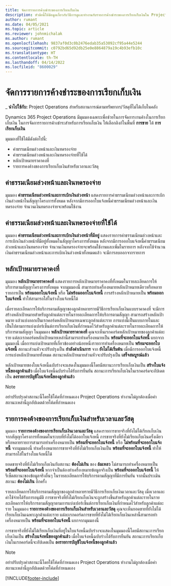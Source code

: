 ```yaml
---
title: จัดการรายการค้างชำระของการเรียกเก็บเงิน
description: หัวข้อนี้ให้ข้อมูลเกี่ยวกับวิธีการดูและทำงานกับรายการค้างชำระของการเรียกเก็บเงินใน Project Operations
author: rumant
ms.date: 04/05/2021
ms.topic: article
ms.reviewer: johnmichalak
ms.author: rumant
ms.openlocfilehash: 9837af0d3c0b2476edab35a53092cf95a44e5244
ms.sourcegitcommit: c0792bd65d92db25e0e8864879a19c4b93efb10c
ms.translationtype: HT
ms.contentlocale: th-TH
ms.lasthandoff: 04/14/2022
ms.locfileid: "8600029"
---
```

# <a name="manage-billing-backlog"></a>จัดการรายการค้างชำระของการเรียกเก็บเงิน

_ **นำไปใช้กับ:** Project Operations สำหรับสถานการณ์ตามทรัพยากร/วัสดุที่ไม่ได้เก็บในคลัง

Dynamics 365 Project Operations มีมุมมองเฉพาะเพื่อช่วยในการจัดการงานค้างในการเรียกเก็บเงิน ในการจัดการรายการค้างชำระสำหรับการเรียกเก็บเงิน ให้เลือกลิงก์ในพื้นที่ **การขาย** ใต้ **การเรียกเก็บเงิน** 

มุมมองที่ใช้ได้มีดังต่อไปนี้:

- ค่าธรรมเนียมล่วงหน้าและเงินทดรองจ่าย
- ค่าธรรมเนียมล่วงหน้าและเงินทดรองจ่ายที่ใช้ได้
- หลักเป้าหมายราคาคงที่
- รายการคงค้างของการเรียกเก็บเงินสำหรับเวลาและวัสดุ

## <a name="retainers-and-advances"></a>ค่าธรรมเนียมล่วงหน้าและเงินทดรองจ่าย

มุมมอง **ค่าธรรมเนียมล่วงหน้าและการเบิกเงินล่วงหน้า** แสดงรายการค่าธรรมเนียมล่วงหน้าและการเบิกเงินล่วงหน้าในสัญญาโครงการทั้งหมด หลังจากมีการออกใบแจ้งหนี้ค่าธรรมเนียมล่วงหน้าและเงินทดรองจ่าย จำนวนเงินทดรองจ่ายจะพร้อมใช้งาน

## <a name="available-retainers-and-advances"></a>ค่าธรรมเนียมล่วงหน้าและเงินทดรองจ่ายที่ใช้ได้

มุมมอง **ค่าธรรมเนียมล่วงหน้าและการเบิกเงินล่วงหน้าที่มีอยู่** แสดงรายการค่าธรรมเนียมล่วงหน้าและการเบิกเงินล่วงหน้าที่มีอยู่ทั้งหมดในสัญญาโครงการทั้งหมด หลังจากมีการออกใบแจ้งหนี้ค่าธรรมเนียมล่วงหน้าและเงินทดรองจ่าย จำนวนเงินทดรองจ่ายจะพร้อมใช้งานและเพิ่มในรายการ หลังจากใช้จำนวนเงินค่าธรรมเนียมล่วงหน้าและการเบิกเงินล่วงหน้าทั้งหมดแล้ว จะมีการลบออกจากรายการ

## <a name="fixed-price-milestones"></a>หลักเป้าหมายราคาคงที่

มุมมอง **หลักเป้าหมายราคาคงที่** แสดงรายการหลักเป้าหมายราคาคงที่ทั้งหมดในรายละเอียดการให้บริการตามสัญญาโครงการทั้งหมด จากมุมมองนี้ สามารถทำเครื่องหมายหลักเป้าหมายเดียวหรือหลายรายการเป็น **พร้อมออกใบแจ้งหนี้** หรือ **ไม่พร้อมออกใบแจ้งหนี้** การสร้างหลักเป้าหมายเป็น **พร้อมออกใบแจ้งหนี้** ทำให้สามารถใส่ในร่างใบแจ้งหนี้ได้

เมื่อรายละเอียดการให้บริการตามสัญญาของลูกค้าหลายรายมีวิธีการเรียกเก็บเงินแบบราคาคงที่ จะมีการสร้างหลักเป้าหมายสำหรับลูกค้าแต่ละรายในรายละเอียดการให้บริการตามสัญญา สามารถสร้างหลักเป้าหมาย แล้วแบ่งออกเป็นเรกคอร์ดหลักเป้าหมายเฉพาะลูกค้าแต่ละราย การแบ่งนี้เป็นแบบภายในและเป็นไปตามการแบ่งเปอร์เซ็นต์การเรียกเก็บเงินที่กำหนดไว้สำหรับลูกค้าแต่ละรายในรายละเอียดการให้บริการตามสัญญา ในมุมมอง **หลักเป้าหมายราคาคงที่** คุณจะเห็นเรกคอร์ดหลักเป้าหมายของลูกค้าแต่ละราย แต่ละเรกคอร์ดหลักเป้าหมายเหล่านี้สามารถทำเครื่องหมายเป็น **พร้อมที่จะออกใบแจ้งหนี้** แยกจากมุมมองนี้ เมื่อการแบ่งเป้าหมายที่เกี่ยวข้องอย่างน้อยหนึ่งรายการทำเครื่องหมายเป็น **พร้อมจะออกใบแจ้งหนี้** สถานะส่วนหัวจะปรับปรุงเป็น **กำลังดำเนินการ** จาก **ยังไม่ได้เริ่มต้น** เมื่อมีการออกใบแจ้งหนี้การแบ่งหลักเป้าหมายทั้งหมด สถานะหลักเป้าหมายส่วนหัวจะปรับปรุงเป็น **เสร็จสมบูรณ์แล้ว**

หลักเป้าหมายของใบแจ้งหนี้ฉบับร่างจะแสดงในมุมมองนี้โดยมีสถานะการเรียกเก็บเงินเป็น **สร้างใบแจ้งหนี้ของลูกค้าแล้ว** เมื่อใบแจ้งหนี้ฉบับร่างได้รับการยืนยัน สถานะการเรียกเก็บเงินในเรกคอร์ดจะอัปเดตเป็น **ลงรายการบัญชีใบแจ้งหนี้ของลูกค้าแล้ว** 

> [!NOTE] 
> อย่าปรับปรุงค่าสถานะนี้โดยใช้โค้ดที่กำหนดเอง Project Operations ทำงานไม่ถูกต้องเมื่อค่าสถานะเหล่านี้ถูกอัปเดตด้วยโค้ดที่กำหนดเอง

## <a name="time-and-material-billing-backlog"></a>รายการคงค้างของการเรียกเก็บเงินสำหรับเวลาและวัสดุ

มุมมอง **รายการคงค้างของการเรียกเก็บเงินเวลาและวัสดุ** แสดงรายการขายจริงที่ยังไม่ได้เรียกเก็บเงินจากสัญญาโครงการทั้งหมดในระบบที่ยังไม่ได้ออกใบแจ้งหนี้ การขายจริงที่ยังไม่เรียกเก็บเงินครั้งเดียวหรือหลายรายการสามารถทำเครื่องหมายเป็น **พร้อมที่จะออกใบแจ้งหนี้** หรือ **ไม่พร้อมที่จะออกใบแจ้งหนี้** จากมุมมองนี้ ทำเครื่องหมายการขายจริงที่ยังไม่เรียกเก็บเงินเป็น **พร้อมที่จะออกใบแจ้งหนี้** ทำให้สามารถใส่ในร่างใบแจ้งหนี้ได้

ยอดขายจริงที่ยังไม่เรียกเก็บเงินกับสถานะ **ต้องไม่เกิน** ของ **ล้มเหลว** ไม่สามารถทำเครื่องหมายเป็น **พร้อมที่จะออกใบแจ้งหนี้** หากจำเป็นต้องทำเครื่องหมายข้อมูลจริงเป็น **พร้อมที่จะออกใบแจ้งหนี้** ให้รีเซ็ตสถานะของข้อมูลจริงอื่นๆ ในรายละเอียดการให้บริการตามสัญญาที่มีการยืนยัน จากนั้นประเมินสถานะ **ต้องไม่เกิน** อีกครั้ง

รายละเอียดการให้บริการตามสัญญาของลูกค้าหลายรายมีวิธีการเรียกเก็บเงินเวลาและวัสดุ เมื่อเวลาและค่าใช้จ่ายได้รับการอนุมัติ การขายจริงที่ยังไม่เรียกเก็บเงินจะถูกสร้างขึ้นสำหรับลูกค้าแต่ละรายในรายละเอียดการให้บริการตามสัญญาตามการแบ่งเปอร์เซ็นต์การเรียกเก็บเงินที่กำหนดไว้สำหรับลูกค้าแต่ละราย ในมุมมอง **รายการคงค้างของการเรียกเก็บเงินสำหรับเวลาและวัสดุ** คุณจะเห็นยอดขายที่ยังไม่ได้เรียกเก็บเงินเฉพาะลูกค้าแต่ละราย แต่ละเรกคอร์ดการขายที่ยังไม่ได้เรียกเก็บเงินเหล่านี้สามารถทำเครื่องหมายเป็น **พร้อมที่จะออกใบแจ้งหนี้** แยกจากมุมมองนี้

การขายจริงที่ยังไม่ได้เรียกเก็บเงินที่อยู่ในใบแจ้งหนี้ฉบับร่างจะแสดงในมุมมองนี้โดยมีสถานะการเรียกเก็บเงินเป็น **สร้างใบแจ้งหนี้ของลูกค้าแล้ว** เมื่อใบแจ้งหนี้ฉบับร่างได้รับการยืนยัน สถานะการเรียกเก็บเงินในเรกคอร์ดนี้จะอัปเดตเป็น **ลงรายการบัญชีใบแจ้งหนี้ของลูกค้าแล้ว** 

> [!NOTE] 
> อย่าปรับปรุงค่าสถานะนี้โดยใช้โค้ดที่กำหนดเอง Project Operations ทำงานไม่ถูกต้องเมื่อค่าสถานะเหล่านี้ถูกอัปเดตด้วยโค้ดที่กำหนดเอง


[!INCLUDE[footer-include](../includes/footer-banner.md)]
